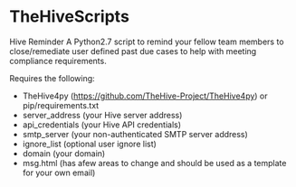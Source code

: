 # TheHiveScripts
Hive Reminder
A Python2.7 script to remind your fellow team members to close/remediate user defined past due cases to help with meeting compliance requirements.

Requires the following:
* TheHive4py (https://github.com/TheHive-Project/TheHive4py) or pip/requirements.txt
* server_address (your Hive server address)
* api_credentials (your Hive API credentials)
* smtp_server (your non-authenticated SMTP server address)
* ignore_list (optional user ignore list)
* domain (your domain)
* msg.html (has afew areas to change and should be used as a template for your own email)
